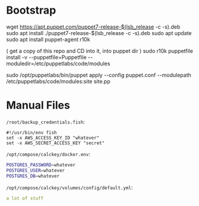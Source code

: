 # Bootstrap
wget https://apt.puppet.com/puppet7-release-$(lsb_release -c -s).deb
sudo apt install ./puppet7-release-$(lsb_release -c -s).deb
sudo apt update
sudo apt install puppet-agent r10k

( get a copy of this repo and CD into it, into puppet dir )
sudo r10k puppetfile install -v --puppetfile=Puppetfile --moduledir=/etc/puppetlabs/code/modules

sudo /opt/puppetlabs/bin/puppet apply --config puppet.conf --modulepath /etc/puppetlabs/code/modules:site site.pp

# Manual Files
`/root/backup_credentials.fish`:
```fish
#!/usr/bin/env fish
set -x AWS_ACCESS_KEY_ID "whatever"
set -x AWS_SECRET_ACCESS_KEY "secret"
```

`/opt/compose/calckey/docker.env`:
```sh
POSTGRES_PASSWORD=whatever
POSTGRES_USER=whatever
POSTGRES_DB=whatever
```

`/opt/compose/calckey/volumes/config/default.yml`:
```yml
a lot of stuff
```
